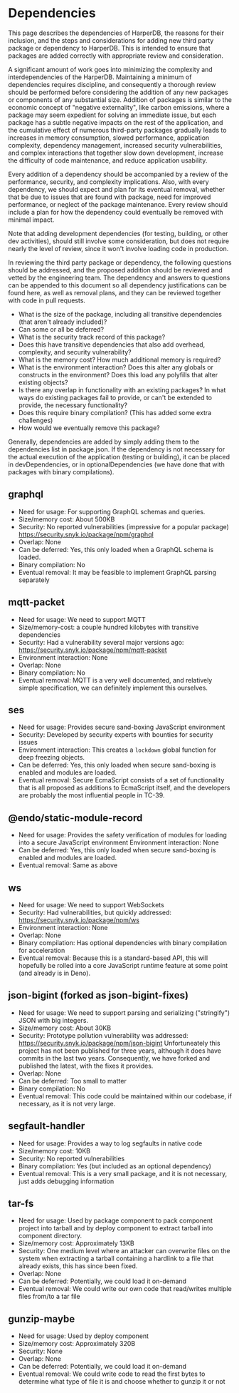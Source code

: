 # Dependencies

This page describes the dependencies of HarperDB, the reasons for their inclusion, and the steps and considerations for adding new third party package or dependency to HarperDB. This is intended to ensure that packages are added correctly with appropriate review and consideration.

A significant amount of work goes into minimizing the complexity and interdependencies of the HarperDB. Maintaining a minimum of dependencies requires discipline, and consequently a thorough review should be performed before considering the addition of any new packages or components of any substantial size. Addition of packages is similar to the economic concept of "negative externality", like carbon emissions, where a package may seem expedient for solving an immediate issue, but each package has a subtle negative impacts on the rest of the application, and the cumulative effect of numerous third-party packages gradually leads to increases in memory consumption, slowed performance, application complexity, dependency management, increased security vulnerabilities, and complex interactions that together slow down development, increase the difficulty of code maintenance, and reduce application usability.

Every addition of a dependency should be accompanied by a review of the performance, security, and complexity implications. Also, with every dependency, we should expect and plan for its eventual removal, whether that be due to issues that are found with package, need for improved performance, or neglect of the package maintenance. Every review should include a plan for how the dependency could eventually be removed with minimal impact. 

Note that adding development dependencies (for testing, building, or other dev activities), should still involve some consideration, but does not require nearly the level of review, since it won't involve loading code in production.

In reviewing the third party package or dependency, the following questions should be addressed, and the proposed addition should be reviewed and vetted by the engineering team. The dependency and answers to questions can be appended to this document so all dependency justifications can be found here, as well as removal plans, and they can be reviewed together with code in pull requests.  

* What is the size of the package, including all transitive dependencies (that aren't already included)?
* Can some or all be deferred?
* What is the security track record of this package?
* Does this have transitive dependencies that also add overhead, complexity, and security vulnerability?
* What is the memory cost? How much additional memory is required?
* What is the environment interaction? Does this alter any globals or constructs in the environment? Does this load any polyfills that alter existing objects?
* Is there any overlap in functionality with an existing packages? In what ways do existing packages fail to provide, or can't be extended to provide, the necessary functionality?
* Does this require binary compilation? (This has added some extra challenges)
* How would we eventually remove this package?

Generally, dependencies are added by simply adding them to the dependencies list in package.json. If the dependency is not necessary for the actual execution of the application (testing or building), it can be placed in devDependencies, or in optionalDependencies (we have done that with packages with binary compilations).

## graphql
* Need for usage: For supporting GraphQL schemas and queries.
* Size/memory cost: About 500KB
* Security: No reported vulnerabilities (impressive for a popular package) https://security.snyk.io/package/npm/graphql
* Overlap: None
* Can be deferred: Yes, this only loaded when a GraphQL schema is loaded.
* Binary compilation: No
* Eventual removal: It may be feasible to implement GraphQL parsing separately


## mqtt-packet
* Need for usage: We need to support MQTT
* Size/memory-cost: a couple hundred kilobytes with transitive dependencies
* Security: Had a vulnerability several major versions ago: https://security.snyk.io/package/npm/mqtt-packet
* Environment interaction: None
* Overlap: None
* Binary compilation: No
* Eventual removal: MQTT is a very well documented, and relatively simple specification, we can definitely implement this ourselves.

## ses
* Need for usage: Provides secure sand-boxing JavaScript environment
* Security: Developed by security experts with bounties for security issues
* Environment interaction: This creates a `lockdown` global function for deep freezing objects.
* Can be deferred: Yes, this only loaded when secure sand-boxing is enabled and modules are loaded.
* Eventual removal: Secure EcmaScript consists of a set of functionality that is all proposed as additions to EcmaScript itself, and the developers are probably the most influential people in TC-39.

## @endo/static-module-record
* Need for usage: Provides the safety verification of modules for loading into a secure JavaScript environment
Environment interaction: None
* Can be deferred: Yes, this only loaded when secure sand-boxing is enabled and modules are loaded.
* Eventual removal: Same as above

## ws
* Need for usage: We need to support WebSockets
* Security: Had vulnerabilities, but quickly addressed: https://security.snyk.io/package/npm/ws
* Environment interaction: None
* Overlap: None
* Binary compilation: Has optional dependencies with binary compilation for acceleration
* Eventual removal: Because this is a standard-based API, this will hopefully be rolled into a core JavaScript runtime feature at some point (and already is in Deno).

## json-bigint (forked as json-bigint-fixes)
* Need for usage: We need to support parsing and serializing ("stringify") JSON with big integers.
* Size/memory cost: About 30KB
* Security: Prototype pollution vulnerability was addressed: https://security.snyk.io/package/npm/json-bigint
Unfortuneately this project has not been published for three years, although it does have commits in the last two years. Consequently, we have forked and published the latest, with the fixes it provides.
* Overlap: None
* Can be deferred: Too small to matter
* Binary compilation: No
* Eventual removal: This code could be maintained within our codebase, if necessary, as it is not very large.

## segfault-handler
* Need for usage: Provides a way to log segfaults in native code
* Size/memory cost: 10KB
* Security: No reported vulnerabilities
* Binary compilation: Yes (but included as an optional dependency)
* Eventual removal: This is a very small package, and it is not necessary, just adds debugging information

## tar-fs
* Need for usage: Used by package component to pack component project into tarball and by deploy component to extract tarball into component directory.
* Size/memory cost: Approximately 13KB
* Security: One medium level where an attacker can overwrite files on the system when extracting a tarball containing a hardlink to a file that already exists, this has since been fixed.
* Overlap: None
* Can be deferred: Potentially, we could load it on-demand
* Eventual removal: We could write our own code that read/writes multiple files from/to a tar file

## gunzip-maybe
* Need for usage: Used by deploy component 
* Size/memory cost: Approximately 320B
* Security: None
* Overlap: None
* Can be deferred: Potentially, we could load it on-demand
* Eventual removal: We could write code to read the first bytes to determine what type of file it is and choose whether to gunzip it or not
